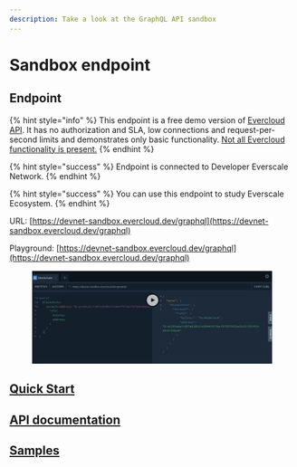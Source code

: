 ```yaml
---
description: Take a look at the GraphQL API sandbox
---
```


# Sandbox endpoint

## Endpoint

{% hint style="info" %}
This endpoint is a free demo version of [Evercloud API](products/evercloud/). It has no authorization and SLA, low connections and request-per-second limits and demonstrates only basic functionality. [Not all Evercloud functionality is present.](products/functionality-comparison.md)&#x20;
{% endhint %}

{% hint style="success" %}
Endpoint is connected to Developer Everscale Network.
{% endhint %}

{% hint style="success" %}
You can use this endpoint to study Everscale Ecosystem.
{% endhint %}

URL: [https://devnet-sandbox.evercloud.dev/graphql](https://devnet-sandbox.evercloud.dev/graphql)

Playground: [https://devnet-sandbox.evercloud.dev/graphql](https://devnet-sandbox.evercloud.dev/graphql)

<figure><img src=".gitbook/assets/image (7).png" alt=""><figcaption></figcaption></figure>

## [Quick Start](quick-start.md)

## [API documentation](reference/graphql-api/)

## [Samples](reference/graphql-api/samples.md)
